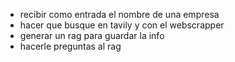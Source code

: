 - recibir como entrada el nombre de una empresa
- hacer que busque en tavily y con el webscrapper
- generar un rag para guardar la info
- hacerle preguntas al rag